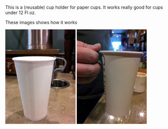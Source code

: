 This is a (reusable) cup holder for paper cups. It works really good for cups under 12 Fl oz.

These images shows how it works


<img src="./img/cup_with_cup_holder.jpg" alt="16 Oz cup with holder." height="300">
<img src="./img/cup_holder_and_coffee.jpg" alt="16 Oz cup with holder, filled with coffee." height="300">

